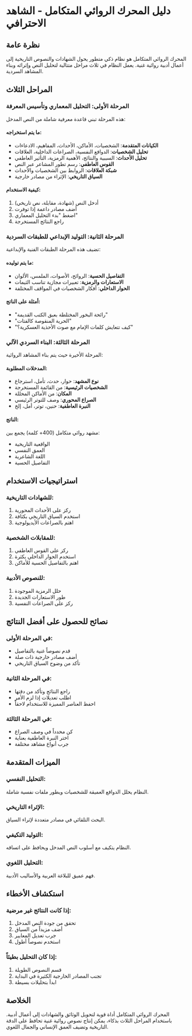 # دليل المحرك الروائي المتكامل - الشاهد الاحترافي

## نظرة عامة

المحرك الروائي المتكامل هو نظام ذكي متطور يحول الشهادات والنصوص التاريخية إلى أعمال أدبية روائية غنية. يعمل النظام في ثلاث مراحل متتالية لتحليل النص وإثرائه وبناء المشاهد السردية.

## المراحل الثلاث

### المرحلة الأولى: التحليل المعماري وتأسيس المعرفة

هذه المرحلة تبني قاعدة معرفية شاملة من النص المدخل:

#### ما يتم استخراجه:
- **الكيانات المتقدمة**: الشخصيات، الأماكن، الأحداث، المفاهيم، الادعاءات
- **تحليل الشخصيات**: الدوافع النفسية، الصراعات الداخلية، العلاقات
- **تحليل الأحداث**: السببية والنتائج، الأهمية الرمزية، التأثير العاطفي
- **القوس العاطفي**: رسم تطور المشاعر عبر النص
- **شبكة العلاقات**: الروابط بين الشخصيات والأحداث
- **السياق التاريخي**: الإثراء من مصادر خارجية

#### كيفية الاستخدام:
1. أدخل النص (شهادة، مقابلة، نص تاريخي)
2. أضف مصادر داعمة إذا توفرت
3. اضغط "بدء التحليل المعماري"
4. راجع النتائج المستخرجة

### المرحلة الثانية: التوليد الإبداعي للطبقات السردية

تضيف هذه المرحلة الطبقات الفنية والإبداعية:

#### ما يتم توليده:
- **التفاصيل الحسية**: الروائح، الأصوات، الملمس، الألوان
- **الاستعارات والرمزية**: تعبيرات مجازية تناسب الثيمات
- **الحوار الداخلي**: أفكار الشخصيات في المواقف المختلفة

#### أمثلة على الناتج:
- "رائحة البخور المختلطة بعبق الكتب القديمة"
- "الحرية المنقوصة كالفتات"
- "كيف تتعايش كلمات الإمام مع صوت الأحذية العسكرية؟"

### المرحلة الثالثة: البناء السردي الآلي

المرحلة الأخيرة حيث يتم بناء المشاهد الروائية:

#### المدخلات المطلوبة:
- **نوع المشهد**: حوار، حدث، تأمل، استرجاع
- **الشخصيات الرئيسية**: من القائمة المستخرجة
- **المكان**: من الأماكن المحللة
- **الصراع المحوري**: وصف للتوتر الرئيسي
- **النبرة العاطفية**: حنين، توتر، أمل، إلخ

#### الناتج:
مشهد روائي متكامل (400+ كلمة) يجمع بين:
- الواقعية التاريخية
- العمق النفسي
- اللغة الشاعرية
- التفاصيل الحسية

## استراتيجيات الاستخدام

### للشهادات التاريخية:
1. ركز على الأحداث المحورية
2. استخدم السياق التاريخي بكثافة
3. اهتم بالصراعات الأيديولوجية

### للمقابلات الشخصية:
1. ركز على القوس العاطفي
2. استخدم الحوار الداخلي بكثرة
3. اهتم بالتفاصيل الحسية للأماكن

### للنصوص الأدبية:
1. حلل الرمزية الموجودة
2. طور الاستعارات الجديدة
3. ركز على الصراعات النفسية

## نصائح للحصول على أفضل النتائج

### في المرحلة الأولى:
- قدم نصوصاً غنية بالتفاصيل
- أضف مصادر خارجية ذات صلة
- تأكد من وضوح السياق التاريخي

### في المرحلة الثانية:
- راجع النتائج وتأكد من دقتها
- اطلب تعديلات إذا لزم الأمر
- احفظ العناصر المميزة للاستخدام لاحقاً

### في المرحلة الثالثة:
- كن محدداً في وصف الصراع
- اختر النبرة العاطفية بعناية
- جرب أنواع مشاهد مختلفة

## الميزات المتقدمة

### التحليل النفسي:
النظام يحلل الدوافع العميقة للشخصيات ويطور ملفات نفسية شاملة.

### الإثراء التاريخي:
البحث التلقائي في مصادر متعددة لإثراء السياق.

### التوليد التكيفي:
النظام يتكيف مع أسلوب النص المدخل ويحافظ على اتساقه.

### التحليل اللغوي:
فهم عميق للبلاغة العربية والأساليب الأدبية.

## استكشاف الأخطاء

### إذا كانت النتائج غير مرضية:
1. تحقق من جودة النص المدخل
2. أضف مزيداً من السياق
3. جرب تعديل المعايير
4. استخدم نصوصاً أطول

### إذا كان التحليل بطيئاً:
1. قسم النصوص الطويلة
2. تجنب المصادر الخارجية الكثيرة في البداية
3. ابدأ بتحليلات بسيطة

## الخلاصة

المحرك الروائي المتكامل أداة قوية لتحويل الوثائق والشهادات إلى أعمال أدبية. 
باستخدام المراحل الثلاث بذكاء، يمكن إنتاج نصوص روائية غنية تحافظ على 
الدقة التاريخية وتضيف العمق الإنساني والجمال اللغوي.
